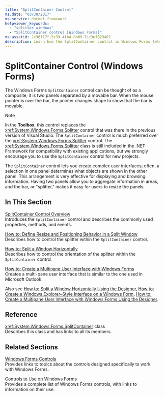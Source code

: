 ```yaml
---
title: "SplitContainer Control"
ms.date: "03/30/2017"
ms.service: dotnet-framework
helpviewer_keywords: 
  - "splitter windows"
  - "SplitContainer control [Windows Forms]"
ms.assetid: 2e36f17f-5c39-4fb4-bb09-7ce3ef823402
description: Learn how the SplitContainer control in Windows Forms lets users create complex interfaces and arrangements.
---
```

# SplitContainer Control (Windows Forms)

The Windows Forms `SplitContainer` control can be thought of as a composite; it is two panels separated by a movable bar. When the mouse pointer is over the bar, the pointer changes shape to show that the bar is movable.  
  
> [!NOTE]
> In the **Toolbox**, this control replaces the <xref:System.Windows.Forms.Splitter> control that was there in the previous version of Visual Studio. The `SplitContainer` control is much preferred over the <xref:System.Windows.Forms.Splitter> control. The <xref:System.Windows.Forms.Splitter> class is still included in the .NET Framework for compatibility with existing applications, but we strongly encourage you to use the `SplitContainer` control for new projects.  
  
The `SplitContainer` control lets you create complex user interfaces; often, a selection in one panel determines what objects are shown in the other panel. This arrangement is very effective for displaying and browsing information. Having two panels allow you to aggregate information in areas, and the bar, or "splitter," makes it easy for users to resize the panels.  
  
## In This Section  

[SplitContainer Control Overview](splitcontainer-control-overview-windows-forms.md)\
Introduces the `SplitContainer` control and describes the commonly used properties, methods, and events.  
  
[How to: Define Resize and Positioning Behavior in a Split Window](how-to-define-resize-and-positioning-behavior-in-a-split-window.md)\
Describes how to control the splitter within the `SplitContainer` control.  
  
[How to: Split a Window Horizontally](how-to-split-a-window-horizontally.md)\
Describes how to control the orientation of the splitter within the `SplitContainer` control.  
  
[How to: Create a Multipane User Interface with Windows Forms](how-to-create-a-multipane-user-interface-with-windows-forms.md)\
Creates a multi-pane user interface that is similar to the one used in Microsoft Outlook.  
  
Also see [How to: Split a Window Horizontally Using the Designer](how-to-split-a-window-horizontally-using-the-designer.md), [How to: Create a Windows Explorer–Style Interface on a Windows Form](how-to-create-a-windows-explorer-style-interface-on-a-windows-form.md), [How to: Create a Multipane User Interface with Windows Forms Using the Designer](create-a-multipane-user-interface-with-wf-using-the-designer.md).  
  
## Reference  

<xref:System.Windows.Forms.SplitContainer> class  
Describes this class and has links to all its members.  
  
## Related Sections  

[Windows Forms Controls](overview.md)\
Provides links to topics about the controls designed specifically to work with Windows Forms.  
  
[Controls to Use on Windows Forms](controls-to-use-on-windows-forms.md)\
Provides a complete list of Windows Forms controls, with links to information on their use.
